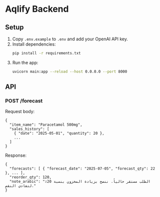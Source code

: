 # Aqlify Backend

## Setup

1. Copy `.env.example` to `.env` and add your OpenAI API key.
2. Install dependencies:
   ```sh
   pip install -r requirements.txt
   ```
3. Run the app:
   ```sh
   uvicorn main:app --reload --host 0.0.0.0 --port 8000
   ```

## API

### POST /forecast

Request body:
```
{
  "item_name": "Paracetamol 500mg",
  "sales_history": [
    { "date": "2025-05-01", "quantity": 20 },
    ...
  ]
}
```

Response:
```
{
  "forecasts": [ { "forecast_date": "2025-07-05", "forecast_qty": 22 }, ... ],
  "reorder_qty": 120,
  "note_arabic": "الطلب مستقر حالياً. ننصح بزيادة المخزون بنسبة 20٪ لتفادي النقص."
}
```
